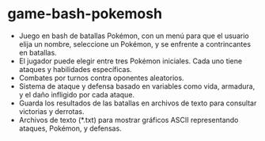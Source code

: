 # game-bash-pokemosh
- Juego en bash de batallas Pokémon, con un menú para que el usuario elija un nombre, seleccione un Pokémon, y se enfrente a contrincantes en batallas.
- El jugador puede elegir entre tres Pokémon iniciales. Cada uno tiene ataques y habilidades específicas.
- Combates por turnos contra oponentes aleatorios.
- Sistema de ataque y defensa basado en variables como vida, armadura, y el daño infligido por cada ataque.
- Guarda los resultados de las batallas en archivos de texto para consultar victorias y derrotas.
- Archivos de texto (*.txt) para mostrar gráficos ASCII representando ataques, Pokémon, y defensas.
